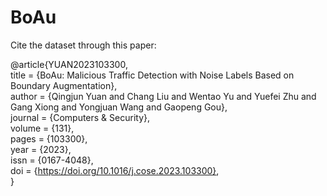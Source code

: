 # BoAu
Cite the dataset through this paper:

@article{YUAN2023103300,  
  title = {BoAu: Malicious Traffic Detection with Noise Labels Based on Boundary Augmentation},  
  author = {Qingjun Yuan and Chang Liu and Wentao Yu and Yuefei Zhu and Gang Xiong and Yongjuan Wang and Gaopeng Gou},  
  journal = {Computers & Security},  
  volume = {131},  
  pages = {103300},  
  year = {2023},  
  issn = {0167-4048},  
  doi = {https://doi.org/10.1016/j.cose.2023.103300},  
}

